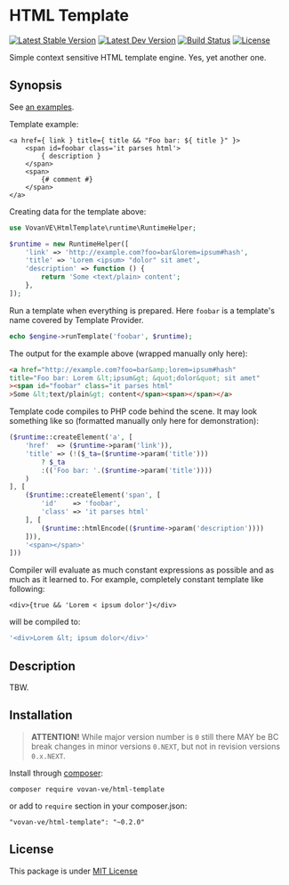 HTML Template
=============

[![Latest Stable Version](https://img.shields.io/packagist/v/vovan-ve/html-template.svg)](https://packagist.org/packages/vovan-ve/html-template)
[![Latest Dev Version](https://img.shields.io/packagist/vpre/vovan-ve/html-template.svg)](https://packagist.org/packages/vovan-ve/html-template)
[![Build Status](https://travis-ci.org/Vovan-VE/html-template.svg)](https://travis-ci.org/Vovan-VE/html-template)
[![License](https://poser.pugx.org/vovan-ve/html-template/license)](https://packagist.org/packages/vovan-ve/html-template)

Simple context sensitive HTML template engine. Yes, yet another one.

Synopsis
--------

See [an examples](./examples/).

Template example:

```
<a href={ link } title={ title && "Foo bar: ${ title }" }>
    <span id=foobar class='it parses html'>
        { description }
    </span>
    <span>
        {# comment #}
    </span>
</a>
```

Creating data for the template above:

```php
use VovanVE\HtmlTemplate\runtime\RuntimeHelper;

$runtime = new RuntimeHelper([
    'link' => 'http://example.com?foo=bar&lorem=ipsum#hash',
    'title' => 'Lorem <ipsum> "dolor" sit amet',
    'description' => function () {
        return 'Some <text/plain> content';
    },
]);
```

Run a template when everything is prepared. Here `foobar` is a template's name
covered by Template Provider.

```php
echo $engine->runTemplate('foobar', $runtime);
```

The output for the example above (wrapped manually only here):

```html
<a href="http://example.com?foo=bar&amp;lorem=ipsum#hash"
title="Foo bar: Lorem &lt;ipsum&gt; &quot;dolor&quot; sit amet"
><span id="foobar" class="it parses html"
>Some &lt;text/plain&gt; content</span><span></span></a>
```

Template code compiles to PHP code behind the scene. It may look
something like so (formatted manually only here for demonstration):

```php
($runtime::createElement('a', [
    'href'  => ($runtime->param('link')),
    'title' => (!($_ta=($runtime->param('title')))
        ? $_ta
        :(('Foo bar: '.($runtime->param('title'))))
    )
], [
    ($runtime::createElement('span', [
        'id'    => 'foobar',
        'class' => 'it parses html'
    ], [
        ($runtime::htmlEncode(($runtime->param('description'))))
    ])),
    '<span></span>'
]))
```

Compiler will evaluate as much constant expressions as possible
and as much as it learned to. For example, completely constant template
like following:

```
<div>{true && 'Lorem < ipsum dolor'}</div>
```

will be compiled to:

```php
'<div>Lorem &lt; ipsum dolor</div>'
```

Description
-----------

TBW.

Installation
------------

> **ATTENTION!** While major version number is `0` still there MAY be
> BC break changes in minor versions `0.NEXT`, but not in revision
> versions `0.x.NEXT`.

Install through [composer][]:

    composer require vovan-ve/html-template

or add to `require` section in your composer.json:

    "vovan-ve/html-template": "~0.2.0"

License
-------

This package is under [MIT License][mit]


[composer]: http://getcomposer.org/
[mit]: https://opensource.org/licenses/MIT
